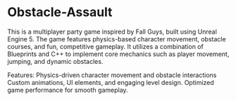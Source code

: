 # Obstacle-Assault
This is a multiplayer party game inspired by Fall Guys, built using Unreal Engine 5. The game features physics-based character movement, obstacle courses, and fun, competitive gameplay. It utilizes a combination of Blueprints and C++ to implement core mechanics such as player movement, jumping, and dynamic obstacles.

Features:
Physics-driven character movement and obstacle interactions
Custom animations, UI elements, and engaging level design.
Optimized game performance for smooth gameplay.
